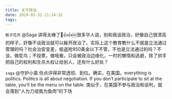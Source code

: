 ```yaml
---
title: 关于政治
date: 2019-05-31 21:24:32
tags:
---
```


`栀子花开`
@Saga 讲得太棒了👏👍👍￼很多华人说，别和我谈政治，好像自己很清高的样子，好像不谈政治就可以躲开政治了。实际上这个教育教什么不就是立法通过管理的吗？社会治安变差，偷盗抢950美金以下不管，不也是立法通过的吗？不谈，做鸵鸟；不投票，做哑裔，只会被政治边缘化，一时的懒惰和逃避，除了拱手把自己的权利和生杀大权让给别人，还有什么好处？

`saga`
@守护小苗 你点评得非常透彻、到位。确实，在美国，everything is politics. Politics is all about negotiation. If you don’t participate to sit at the table, you’ll be the menu on the table. 类似于，在美国不参与政治和谈判，就会落到“人为刀俎我为鱼肉”的下场

